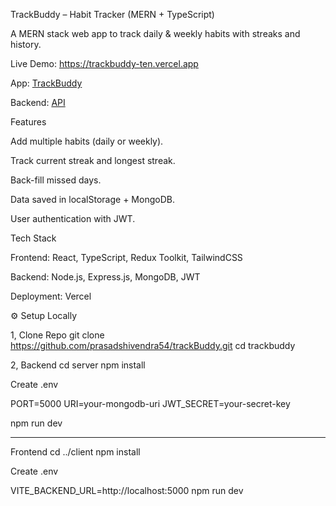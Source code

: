 TrackBuddy – Habit Tracker (MERN + TypeScript)

A MERN stack web app to track daily & weekly habits with streaks and history.

Live Demo: https://trackbuddy-ten.vercel.app

App: [TrackBuddy](https://trackbuddy-ten.vercel.app/)

Backend: [API](https://track-buddy.vercel.app/)

Features

Add multiple habits (daily or weekly).

Track current streak and longest streak.

Back-fill missed days.

Data saved in localStorage + MongoDB.

User authentication with JWT.

Tech Stack

Frontend: React, TypeScript, Redux Toolkit, TailwindCSS

Backend: Node.js, Express.js, MongoDB, JWT

Deployment: Vercel



⚙️ Setup Locally

1, Clone Repo
git clone https://github.com/prasadshivendra54/trackBuddy.git
cd trackbuddy

2, Backend
cd server
npm install

Create .env


PORT=5000
URI=your-mongodb-uri
JWT_SECRET=your-secret-key

npm run dev


--------------

Frontend
cd ../client
npm install


Create .env


VITE_BACKEND_URL=http://localhost:5000
npm run dev
